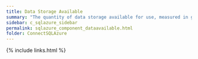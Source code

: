 ```yaml
---
title: Data Storage Available
summary: "The quantity of data storage available for use, measured in gigabytes."
sidebar: c_sqlazure_sidebar
permalink: sqlazure_component_dataavailable.html
folder: ConnectSQLAzure
---
```



{% include links.html %}
